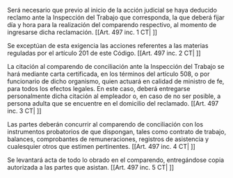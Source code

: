 Será necesario que previo al inicio de la acción judicial se haya deducido reclamo ante la Inspección del Trabajo que corresponda, la que deberá fijar día y hora para la realización del comparendo respectivo, al momento de ingresarse dicha reclamación. [[Art. 497 inc. 1 CT| ]]

Se exceptúan de esta exigencia las acciones referentes a las materias reguladas por el artículo 201 de este Código. [[Art. 497 inc. 2 CT| ]]

La citación al comparendo de conciliación ante la Inspección del Trabajo se hará mediante carta certificada, en los términos del artículo 508, o por funcionario de dicho organismo, quien actuará en calidad de ministro de fe, para todos los efectos legales. En este caso, deberá entregarse personalmente dicha citación al empleador o, en caso de no ser posible, a persona adulta que se encuentre en el domicilio del reclamado. [[Art. 497 inc. 3 CT| ]]

Las partes deberán concurrir al comparendo de conciliación con los instrumentos probatorios de que dispongan, tales como contrato de trabajo, balances, comprobantes de remuneraciones, registros de asistencia y cualesquier otros que estimen pertinentes. [[Art. 497 inc. 4 CT| ]]

Se levantará acta de todo lo obrado en el comparendo, entregándose copia autorizada a las partes que asistan. [[Art. 497 inc. 5 CT| ]]